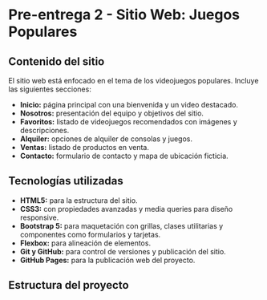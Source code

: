 # Pre-entrega 2 - Sitio Web: Juegos Populares


## Contenido del sitio

El sitio web está enfocado en el tema de los videojuegos populares. Incluye las siguientes secciones:

- **Inicio:** página principal con una bienvenida y un video destacado.
- **Nosotros:** presentación del equipo y objetivos del sitio.
- **Favoritos:** listado de videojuegos recomendados con imágenes y descripciones.
- **Alquiler:** opciones de alquiler de consolas y juegos.
- **Ventas:** listado de productos en venta.
- **Contacto:** formulario de contacto y mapa de ubicación ficticia.

## Tecnologías utilizadas

- **HTML5:** para la estructura del sitio.
- **CSS3:** con propiedades avanzadas y media queries para diseño responsive.
- **Bootstrap 5:** para maquetación con grillas, clases utilitarias y componentes como formularios y tarjetas.
- **Flexbox:** para alineación de elementos.
- **Git y GitHub:** para control de versiones y publicación del sitio.
- **GitHub Pages:** para la publicación web del proyecto.

## Estructura del proyecto

